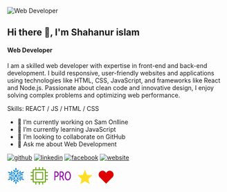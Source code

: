 ![Web Developer](https://scontent.fdac24-3.fna.fbcdn.net/v/t39.30808-6/481208694_654359007162146_4459286326488939130_n.jpg?stp=dst-jpg_s960x960_tt6&_nc_cat=104&ccb=1-7&_nc_sid=cc71e4&_nc_ohc=ilNnrJCQihwQ7kNvgE589Sx&_nc_oc=AdiJAXLavHurKTgcFd1KN7bnRUh19YlAIR5WgnZJwrTHhfPTLSZE0Q2l7JIlSWV9tvo&_nc_zt=23&_nc_ht=scontent.fdac24-3.fna&_nc_gid=ANSPrVG9N6yqxwGCndI2RDC&oh=00_AYBbCCIsejLawspwpd9rw5d4bwWg5fJvAnG3XnUXiCZLpA&oe=67BBD928)
## Hi there 👋, I'm Shahanur islam
#### Web Developer


I am a skilled web developer with expertise in front-end and back-end development. I build responsive, user-friendly websites and applications using technologies like HTML, CSS, JavaScript, and frameworks like React and Node.js. Passionate about clean code and innovative design, I enjoy solving complex problems and optimizing web performance.

Skills:  REACT / JS / HTML / CSS

- 🔭 I’m currently working on Sam Onlline 
- 🌱 I’m currently learning JavaScript 
- 👯 I’m looking to collaborate on GitHub 
- 💬 Ask me about Web Development 


[<img src='https://cdn.jsdelivr.net/npm/simple-icons@3.0.1/icons/github.svg' alt='github' height='40'>](https://github.com/https://github.com/shahanurcse/shahanurcse)  [<img src='https://cdn.jsdelivr.net/npm/simple-icons@3.0.1/icons/linkedin.svg' alt='linkedin' height='40'>](https://www.linkedin.com/in/https://www.linkedin.com/in/shahanur-islam-485312237//)  [<img src='https://cdn.jsdelivr.net/npm/simple-icons@3.0.1/icons/facebook.svg' alt='facebook' height='40'>](https://www.facebook.com/https://www.facebook.com/shahanur.ibn.anisur)  [<img src='https://cdn.jsdelivr.net/npm/simple-icons@3.0.1/icons/icloud.svg' alt='website' height='40'>](https://sambd.com/)  

<a href='https://archiveprogram.github.com/'><img src='https://raw.githubusercontent.com/acervenky/animated-github-badges/master/assets/acbadge.gif' width='40' height='40'></a> <a href='https://docs.github.com/en/developers'><img src='https://raw.githubusercontent.com/acervenky/animated-github-badges/master/assets/devbadge.gif' width='40' height='40'></a> <a href='https://github.com/pricing'><img src='https://raw.githubusercontent.com/acervenky/animated-github-badges/master/assets/pro.gif' width='40' height='40'></a> <a href='https://stars.github.com/'><img src='https://raw.githubusercontent.com/acervenky/animated-github-badges/master/assets/starbadge.gif' width='35' height='35'></a> <a href='https://docs.github.com/en/github/supporting-the-open-source-community-with-github-sponsors'><img src='https://raw.githubusercontent.com/acervenky/animated-github-badges/master/assets/sponsorbadge.gif' width='35' height='35'></a> 




